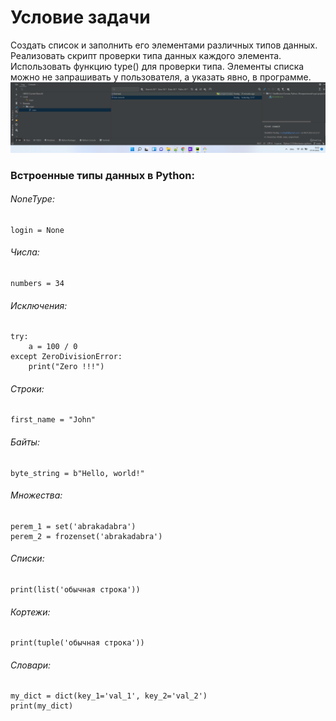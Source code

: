 # Условие задачи

Создать список и заполнить его элементами различных типов данных. Реализовать скрипт проверки типа данных каждого
элемента. Использовать функцию type() для проверки типа. Элементы списка можно не запрашивать у пользователя, а указать
явно, в программе.
![](img/Screenshot_1.png)

### Встроенные типы данных в Python:

###### NoneType:

    login = None

###### Числа:

    numbers = 34

###### Исключения:

    try:
        a = 100 / 0
    except ZeroDivisionError:
        print("Zero !!!")    

###### Строки:

    first_name = "John"

###### Байты:

    byte_string = b"Hello, world!"

###### Множества:

    perem_1 = set('abrakadabra')
    perem_2 = frozenset('abrakadabra')

###### Списки:

    print(list('обычная строка'))

###### Кортежи:

    print(tuple('обычная строка'))

###### Словари:

    my_dict = dict(key_1='val_1', key_2='val_2')
    print(my_dict)